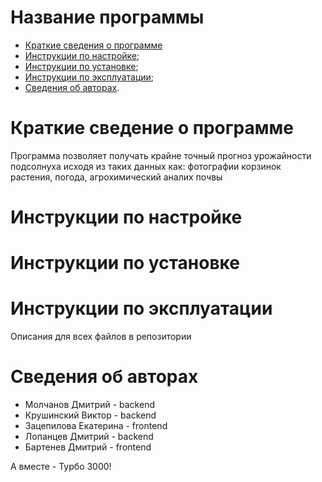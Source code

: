 Название программы
==================
 + [Краткие сведения о программе](#About)
 + [Инструкции по настройке](#Settings);
 + [Инструкции по установке](#Installation);
 + [Инструкции по эксплуатации](#Instructions);
 + [Cведения об авторах](#We).
 
 
# <a name="About">Краткие сведение о программе </a>  
Программа позволяет получать крайне точный прогноз урожайности подсолнуха исходя из таких данных как: фотографии корзинок растения, погода, агрохимический аналих почвы

# <a name="Settings">Инструкции по настройке </a>  


# <a name="Installation">Инструкции по установке </a>  




# <a name="Instructions">Инструкции по эксплуатации </a>  

Описания для всех файлов в репозитории

# <a name="We">Cведения об авторах </a>  

- Молчанов Дмитрий - backend
- Крушинский Виктор - backend
- Зацепилова Екатерина - frontend
- Лопанцев Дмитрий - backend
- Бартенев Дмитрий - frontend

А вместе - Турбо 3000!
